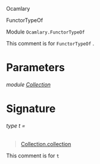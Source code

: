 Ocamlary

FunctorTypeOf

Module `Ocamlary.FunctorTypeOf`

This comment is for `FunctorTypeOf` .

# Parameters

<a id="argument-1-Collection"></a>

###### module [Collection](Ocamlary.FunctorTypeOf.argument-1-Collection.md)

# Signature

<a id="type-t"></a>

###### type t =

> [Collection.collection](Ocamlary.FunctorTypeOf.argument-1-Collection.md#type-collection)


This comment is for `t`